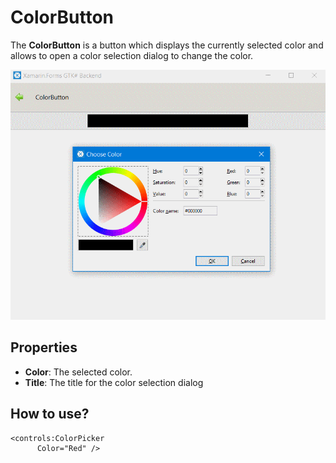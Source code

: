 # ColorButton

 The **ColorButton** is a button which displays the currently selected color and allows to open a color selection dialog to change the color. 

![](../../images/colorbutton.png)

## Properties


- **Color**: The selected color.
- **Title**: The title for the color selection dialog

## How to use?

    <controls:ColorPicker
          Color="Red" />